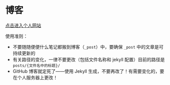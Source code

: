 # 博客

[点击进入个人网站](www.oonoo.cn)

使用准则：

- 不要随随便便什么笔记都搬到博客（`_post`）中，要确保 `_post` 中的文章是可持续更新的
- 有关路径的变化，一律不要更改（包括文件名称和 jekyll 配置）目前的路径是 `posts/{文件名中的标题}/`
- GitHub 博客就定死了——使用 Jekyll 生成，不要再改了！有需要变化的，要在个人服务器上更改！
